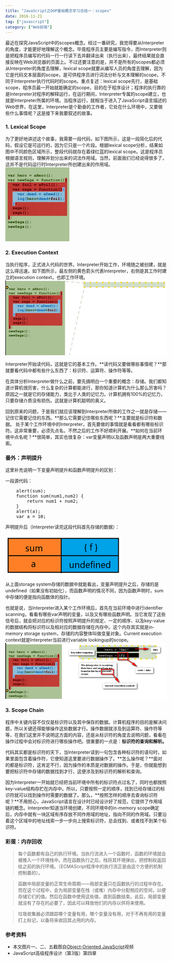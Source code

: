 ```yaml
---
title: "JavaScript之OOP基础概念学习总结一：scopes"
date: 2016-11-21
tag: ["javascript"]
category: ["Web前端"]
---
```



最近在探究JavaScript中的scopes概念。经过一番研究，我觉得要从Interpreter的角度，才能更好地理解这个概念。毕竟程序员主要是编写指令，而Interpreter则是把程序员编写的代码一行一行读下去并翻译出来（执行出来），最终结果就会直接反映在Web浏览器的页面上。不过还要注意的是，并不是所有的scopes都必须从Interpreter的角度去理解，lexical scope就要从编写人员的角度去理解，因为它是代码文本层面的scope，是可供程序员进行词法分析与文本理解的scope，不同于Interpreter执行代码时的scope。重点复述：lexical scope先行，是基础scope，程序员最一开始就能确定的scope，目的在于程序设计；程序的执行靠的是Interpreter对程序的解释运行，在运行期间，Interpreter专属的scope建立，也就是Interpreter所属的环境。当程序运行，就相当于进入了JavaScript语言描述的Web世界，在这里，Interpreter是个勤奋的工作者，它处在什么环境中，又要做些什么事情呢？这是接下来我要叙述的故事。

### 1. Lexical Scope
为了更好地讲述这个故事，我需要一段代码，如下图所示，这是一段简化后的代码，假设它是可运行的，因为它只是一个片段。根据lexical scope分析，结果如图中不同颜色区域所示，整段代码就存在着绿红蓝的lexical scope。这是程序员根据语言规则，理解并划分出来的词法作用域。当然，前面我们已经说得很多了，这并不是代码运行时Interpreter所创建出来的作用域。
![Lexical Scope](/images/2016-11-21-scopes/1.png)

### 2. Execution Context
当执行程序，正式进入代码的世界。Interpreter开始工作，环境随之被创建，就是这么得迅速。如下图所示，最左侧的黄色箭头代表Interpreter，右侧是其工作时建立的execution context，也即工作环境。
![Execution Context](/images/2016-11-21-scopes/2.png)

Interpreter开始读代码，这就是它的基本工作。**读代码又要做哪些事情呢？**那就要看代码中都有些什么东西了：标识符、运算符、操作符等等。

在具体分析Interpreter做什么之前，要先搞明白一个重要的概念：存储。我们都知道计算机很厉害，什么复杂的计算都能进行，那你知道计算机为什么那么厉害吗？原因之一就是它的存储能力，类比于人类的记忆力。计算机拥有100%的记忆力，只要存储介质没有损伤。这就是计算机聪明的奥义。

回到原来的问题，于是我们就应该理解到Interpreter所做的工作之一就是存储——记住它需要记住的东西。**那么它需要记住哪些东西呢？**主要就是标识符和数据。
处于某个工作环境中的Interpreter，首先要做的事情就是看看都有哪些标识符。这非常重要，必须先点名，不然之后的工作不好顺利开展。**如何在当前环境中点名呢？**很简单，其实也很复杂：var变量声明以及函数声明是两大重要线索。

### 番外：声明提升
这里补充说明一下变量声明提升和函数声明提升的区别：

一段源代码：

<pre class="brush: js">
    alert(sum);
    function sum(num1,num2) {
        return num1 + num2;
    }
    alert(a);
    var a = 10;
</pre>

声明提升后（Interpreter读完这段代码首先存储的数据）：


![声明提升](/images/2016-11-21-scopes/4.png)

从上面storage system存储的数据中就能看出，变量声明提升之后，存储的是undefined（如果没有初始化），而函数声明的情况不同，因为函数声明时，sum中存储的便是指向函数体的指针。


也就是说，当Interpreter进入某个工作环境后，首先在当前环境中进行identifier scanning，看看有哪些var声明的变量，以及又有哪些函数声明。当它发现了这些信号后，就会把对应的标识符按照声明提升的规定、一定的顺序、以及key-value的数据结构将标识符以及相对应的数据存储在内存中。这个内存其实就是in-memory storage system，存储的内容整体叫做变量对象。Current execution context就是Interpreter当前进行variable lookingup的scope。
![in-memory model](/images/2016-11-21-scopes/5.png)

### 3. Scope Chain
程序中关键内容不仅仅是标识符以及其中保存的数据。计算机程序的目的是解决问题，所以关键还得能够操作这些数据才行。操作数据就涉及到运算符、操作符等等，在我们这里并不说明这方面的内容，还是从标识符的角度去说明问题，看看在操作过程中会对标识符进行哪些操作吧。很重要的一点是：**标识符的查询和解析。**


代码其实都是标识符的天下，当Interpreter读到一句包含各种标识符的语句时，如果里面包含着操作符，它便知道这里要进行数据操作了。**怎么操作呢？**面对的都是标识符，这肯定不行，因为操作的本质是对数据的操作。于是，你就能想到要把标识符中存储的数据找到才行，这便涉及到标识符的解析和查询。

因为Interpreter一开始就已经把当前环境中所有的标识符点过名了，同时也都按照key-value结构存贮在内存中。所以，只要按照一定的顺序，找到已经存储过的标识符就可以找到操作时需要的数据了。那么，**按照怎样的顺序去查询标识符呢？**不用担心，JavaScript语言在设计时已经设计好了规范，它提供了作用域链的概念。Interpreter知道当环境创建，不同环境中的in-memory scope确定后，内存中就有一块区域有序存放不同作用域的地址，指向不同的作用域。只要沿着这个区域中的地址线索一步一步向上搜索标识符，总会找到、或者找不到某个标识符。

### 彩蛋：内存回收

>每个函数都有自己的执行环境。当执行流进入一个函数时，函数的环境就会被推入一个环境栈中。而在函数执行之后，栈将其环境弹出，把控制权返回给之前的执行环境。（ECMAScript程序中的执行流正是由这个方便的机制控制着的）。


>函数中局部变量的正常生命周期——局部变量只在函数执行的过程中存在。而在这个过程中，会为局部变量在栈（或堆）内存中分配相应的空间，以便存储它们的值。然后在函数中使用这些值，直到函数结束。此后，局部变量就没有了存在的必要了，因此可以释放他们的内存以供将来使用。


>垃圾收集器必须跟踪哪个变量有用，哪个变量没有用，对于不再有用的变量打上标记，以备将来收回其占用的内存。


### 参考资料

+ 本文图片一、二、五截图自[Object-Oriented JavaScript](https://cn.udacity.com/course/object-oriented-javascript--ud015)视频
+ JavaScript高级程序设计（第3版）第四章


